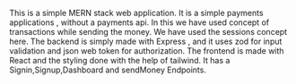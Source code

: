 This is a simple MERN stack web application.
It is a simple payments applications , without a payments api.
In this we have used concept of transactions while sending the money.
We have used the sessions concept here.
The backend is simply made with Express , and it uses zod for input validation and json web token for authorization.
The frontend is made with React and the styling done with the help of tailwind.
It has a Signin,Signup,Dashboard and sendMoney Endpoints.
